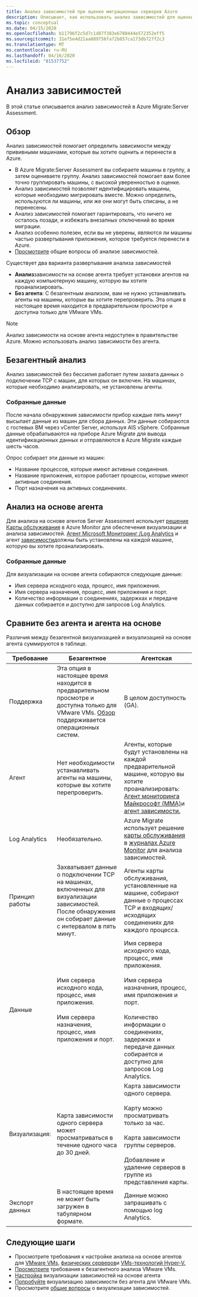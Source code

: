 ```yaml
---
title: Анализ зависимостей при оценке миграционных серверов Azure
description: Описывает, как использовать анализ зависимостей для оценки с помощью оценки Azure Migrate Server.
ms.topic: conceptual
ms.date: 04/15/2020
ms.openlocfilehash: b11796f2c5d7c1d87f383e6780444e572352eff5
ms.sourcegitcommit: 31ef5e4d21aa889756fa72b857ca173db727f2c3
ms.translationtype: MT
ms.contentlocale: ru-RU
ms.lasthandoff: 04/16/2020
ms.locfileid: "81537752"
---
```

# <a name="dependency-analysis"></a>Анализ зависимостей

В этой статье описывается анализ зависимостей в Azure Migrate:Server Assessment.

## <a name="overview"></a>Обзор

Анализ зависимостей помогает определить зависимости между прививными машинами, которые вы хотите оценить и перенести в Azure. 

- В Azure Migrate:Server Assessment вы собираете машины в группу, а затем оцениваете группу. Анализ зависимостей помогает вам более точно группировать машины, с высокой уверенностью в оценке.
- Анализ зависимостей позволяет идентифицировать машины, которые необходимо мигрировать вместе. Можно определить, используются ли машины, или же они могут быть списаны, а не перенесены.
- Анализ зависимостей помогает гарантировать, что ничего не осталось позади, и избежать внезапных отключений во время миграции.
- Анализ особенно полезен, если вы не уверены, являются ли машины частью развертывания приложения, которое требуется перенести в Azure.
- [Просмотрите](common-questions-discovery-assessment.md#what-is-dependency-visualization) общие вопросы об анализе зависимостей.

Существует два варианта развертывания анализа зависимостей

- **Анализ**зависимости на основе агента требует установки агентов на каждую компьютерную машину, которую вы хотите проанализировать.
- **Без агента**: С безагентным анализом, вам не нужно устанавливать агенты на машины, которые вы хотите перепроверить. Эта опция в настоящее время находится в предварительном просмотре и доступна только для VMware VMs.

> [!NOTE]
> Анализ зависимости на основе агента недоступен в правительстве Azure. Можно использовать анализ зависимости без агента.

## <a name="agentless-analysis"></a>Безагентный анализ

Анализ зависимостей без бессилия работает путем захвата данных о подключении TCP с машин, для которых он включен. На машинах, которые необходимо анализировать, не установлены агенты.

### <a name="collected-data"></a>Собранные данные

После начала обнаружения зависимости прибор каждые пять минут высылает данные из машин для сбора данных. Эти данные собираются с гостевых ВМ через vCenter Server, используя AIS vSphere. Собранные данные обрабатываются на приборе Azure Migrate для вывода идентификационных данных и отправляются в Azure Migrate каждые шесть часов.

Опрос собирает эти данные из машин: 
- Название процессов, которые имеют активные соединения.
- Название приложения, которое работает процессы, которые имеют активные соединения.
- Порт назначения на активных соединениях.

## <a name="agent-based-analysis"></a>Анализ на основе агента

Для анализа на основе агентов Server Assessment использует [решение Карты обслуживания](../azure-monitor/insights/service-map.md) в Azure Monitor для обеспечения визуализации и анализа зависимостей. [Агент Microsoft Мониторинг /Log Analytics](../azure-monitor/platform/agents-overview.md#log-analytics-agent) и агент [зависимости](../azure-monitor/platform/agents-overview.md#dependency-agent)должны быть установлены на каждой машине, которую вы хотите проанализировать.

### <a name="collected-data"></a>Собранные данные

Для визуализации на основе агента собираются следующие данные:

- Имя сервера исходного кода, процесс, имя приложения.
- Имя сервера назначения, процесс, имя приложения и порт.
- Количество информации о соединениях, задержках и передаче данных собирается и доступно для запросов Log Analytics. 


## <a name="compare-agentless-and-agent-based"></a>Сравните без агента и агента на основе

Различия между безагентной визуализацией и визуализацией на основе агента суммируются в таблице.

**Требование** | **Безагентное** | **Агентская**
--- | --- | ---
Поддержка | Эта опция в настоящее время находится в предварительном просмотре и доступна только для VMware VMs. [Обзор](migrate-support-matrix-vmware.md#agentless-dependency-analysis-requirements) поддерживается операционных систем. | В целом доступность (GA).
Агент | Нет необходимости устанавливать агенты на машины, которые вы хотите перепроверить. | Агенты, которые будут установлены на каждой предварительной машине, которую вы хотите проанализировать: [Агент мониторинга Майкрософт (MMA)](https://docs.microsoft.com/azure/log-analytics/log-analytics-agent-windows)и [агент зависимости.](https://docs.microsoft.com/azure/azure-monitor/platform/agents-overview#dependency-agent) 
Log Analytics | Необязательно. | Azure Migrate использует решение [карты обслуживания](https://docs.microsoft.com/azure/operations-management-suite/operations-management-suite-service-map) в [журналах Azure Monitor](https://docs.microsoft.com/azure/log-analytics/log-analytics-overview) для анализа зависимостей. 
Принцип работы | Захватывает данные о подключении TCP на машинах, включенных для визуализации зависимостей. После обнаружения он собирает данные с интервалом в пять минут. | Агенты карты обслуживания, установленные на машине, собирают данные о процессах TCP и входящих/исходящих соединениях для каждого процесса.
Данные | Имя сервера исходного кода, процесс, имя приложения.<br/><br/> Имя сервера назначения, процесс, имя приложения и порт. | Имя сервера исходного кода, процесс, имя приложения.<br/><br/> Имя сервера назначения, процесс, имя приложения и порт.<br/><br/> Количество информации о соединениях, задержках и передаче данных собирается и доступно для запросов Log Analytics. 
Визуализация: | Карта зависимости одного сервера может просматриваться в течение одного часа до 30 дней. | Карта зависимости одного сервера.<br/><br/> Карту можно просматривать только за час.<br/><br/> Карта зависимости группы серверов.<br/><br/> Добавление и удаление серверов в группе из представления карты.
Экспорт данных | В настоящее время не может быть загружен в табулярном формате. | Данные можно запрашивать с помощью log Analytics.



## <a name="next-steps"></a>Следующие шаги
- Просмотрите требования к настройке анализа на основе агентов для [VMware VMs,](migrate-support-matrix-vmware.md#agent-based-dependency-analysis-requirements) [физических серверов](migrate-support-matrix-physical.md#agent-based-dependency-analysis-requirements)и [VMs-технологий Hyper-V.](migrate-support-matrix-hyper-v.md#agent-based-dependency-analysis-requirements)
- [Просмотрите](migrate-support-matrix-vmware.md#agentless-dependency-analysis-requirements) требования к безагентного анализа VMware VMs.
- [Настройка](how-to-create-group-machine-dependencies.md) визуализации зависимостей на основе агента
- [Попробуйте](how-to-create-group-machine-dependencies-agentless.md) визуализацию зависимости без агента для VMware VMs.
- Просмотрите [общие вопросы](common-questions-discovery-assessment.md#what-is-dependency-visualization) о визуализации зависимостей.



